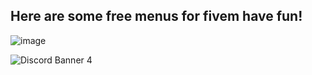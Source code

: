 <h2/> Here are some free menus for fivem have fun! </h2>

![image](https://media1.tenor.com/images/3b2222bbdf79109e8978e6398c6d3609/tenor.gif?itemid=17194483)

<img src="https://discord.com/api/guilds/518416927023169566/widget.png?style=banner4" alt="Discord Banner 4"/>

